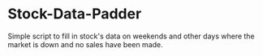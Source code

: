 # Stock-Data-Padder
Simple script to fill in stock's data on weekends and other days where the market is down and no sales have been made.
